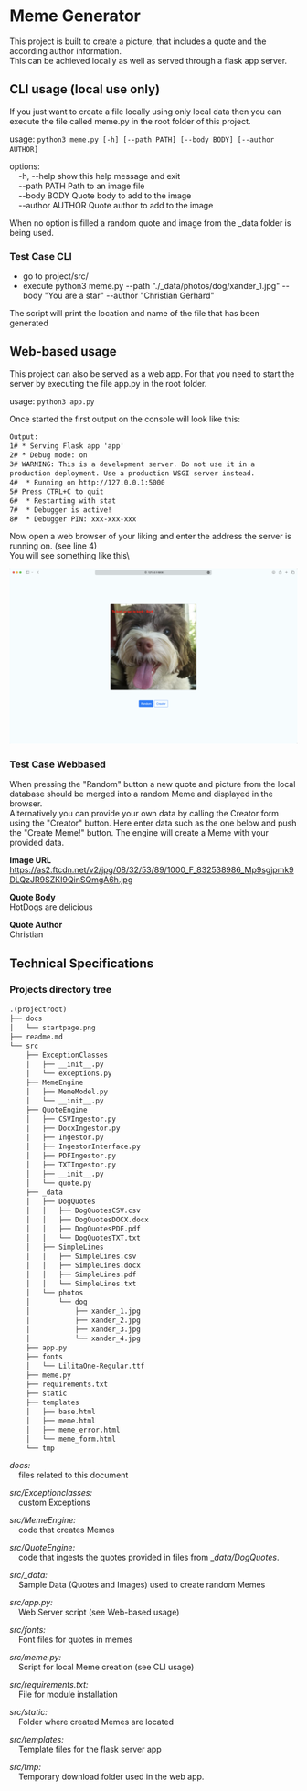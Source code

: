 # Meme Generator
This project is built to create a picture, that includes a quote and the according author information.\
This can be achieved locally as well as served through a flask app server.

## CLI usage (local use only)

If you just want to create a file locally using only local data then you can execute the file called meme.py in the root
folder of this project.

usage: ```python3 meme.py [-h] [--path PATH] [--body BODY] [--author AUTHOR]```

options:\
&nbsp;&nbsp;&nbsp;&nbsp;-h, --help       show this help message and exit\
&nbsp;&nbsp;&nbsp;&nbsp;--path PATH      Path to an image file\
&nbsp;&nbsp;&nbsp;&nbsp;--body BODY      Quote body to add to the image\
&nbsp;&nbsp;&nbsp;&nbsp;--author AUTHOR  Quote author to add to the image

When no option is filled a random quote and image from the _data folder is being used.

### Test Case CLI

* go to project/src/
* execute python3 meme.py --path "./_data/photos/dog/xander_1.jpg" --body "You are a star" --author "Christian Gerhard"

The script will print the location and name of the file that has been generated

## Web-based usage
This project can also be served as a web app. For that you need to start the server by executing the file app.py in the 
root folder.

usage: ```python3 app.py```

Once started the first output on the console will look like this:

```commandline
Output:
1# * Serving Flask app 'app'
2# * Debug mode: on
3# WARNING: This is a development server. Do not use it in a production deployment. Use a production WSGI server instead.
4#  * Running on http://127.0.0.1:5000
5# Press CTRL+C to quit
6#  * Restarting with stat
7#  * Debugger is active!
8#  * Debugger PIN: xxx-xxx-xxx
``` 
Now open a web browser of your liking and enter the address the server is running on. (see line 4)\
You will see something like this\

![Start page](docs/startpage.png "Start page")

### Test Case Webbased

When pressing the "Random" button a new quote and picture from the local database should be merged into a random Meme 
and displayed in the browser.\
Alternatively you can provide your own data by calling the Creator form using the "Creator" button. Here enter data such
as the one below and push the "Create Meme!" button. The engine will create a Meme with your provided data. 

**Image URL**\
https://as2.ftcdn.net/v2/jpg/08/32/53/89/1000_F_832538986_Mp9sgjpmk9DLQzJR9SZKI9QinSQmgA6h.jpg

**Quote Body**\
HotDogs are delicious

**Quote Author**\
Christian

## Technical Specifications

### Projects directory tree

```
.(projectroot)
├── docs
│   └── startpage.png
├── readme.md
└── src
    ├── ExceptionClasses
    │   ├── __init__.py
    │   └── exceptions.py
    ├── MemeEngine
    │   ├── MemeModel.py
    │   └── __init__.py
    ├── QuoteEngine
    │   ├── CSVIngestor.py
    │   ├── DocxIngestor.py
    │   ├── Ingestor.py
    │   ├── IngestorInterface.py
    │   ├── PDFIngestor.py
    │   ├── TXTIngestor.py
    │   ├── __init__.py
    │   └── quote.py
    ├── _data
    │   ├── DogQuotes
    │   │   ├── DogQuotesCSV.csv
    │   │   ├── DogQuotesDOCX.docx
    │   │   ├── DogQuotesPDF.pdf
    │   │   └── DogQuotesTXT.txt
    │   ├── SimpleLines
    │   │   ├── SimpleLines.csv
    │   │   ├── SimpleLines.docx
    │   │   ├── SimpleLines.pdf
    │   │   └── SimpleLines.txt
    │   └── photos
    │       └── dog
    │           ├── xander_1.jpg
    │           ├── xander_2.jpg
    │           ├── xander_3.jpg
    │           └── xander_4.jpg
    ├── app.py
    ├── fonts
    │   └── LilitaOne-Regular.ttf
    ├── meme.py
    ├── requirements.txt
    ├── static
    ├── templates
    │   ├── base.html
    │   ├── meme.html
    │   ├── meme_error.html
    │   └── meme_form.html
    └── tmp
```

_docs:_\
&nbsp;&nbsp;&nbsp;&nbsp;files related to this document

_src/Exceptionclasses:_\
&nbsp;&nbsp;&nbsp;&nbsp;custom Exceptions

_src/MemeEngine:_\
&nbsp;&nbsp;&nbsp;&nbsp;code that creates Memes

_src/QuoteEngine:_\
&nbsp;&nbsp;&nbsp;&nbsp;code that ingests the quotes provided in files from __data/DogQuotes_.

_src/\_data:_\
&nbsp;&nbsp;&nbsp;&nbsp;Sample Data (Quotes and Images) used to create random Memes

_src/app.py:_\
&nbsp;&nbsp;&nbsp;&nbsp;Web Server script (see Web-based usage)

_src/fonts:_\
&nbsp;&nbsp;&nbsp;&nbsp;Font files for quotes in memes

_src/meme.py:_\
&nbsp;&nbsp;&nbsp;&nbsp;Script for local Meme creation (see CLI usage)

_src/requirements.txt:_\
&nbsp;&nbsp;&nbsp;&nbsp;File for module installation

_src/static:_\
&nbsp;&nbsp;&nbsp;&nbsp;Folder where created Memes are located

_src/templates:_\
&nbsp;&nbsp;&nbsp;&nbsp;Template files for the flask server app

_src/tmp:_\
&nbsp;&nbsp;&nbsp;&nbsp;Temporary download folder used in the web app.